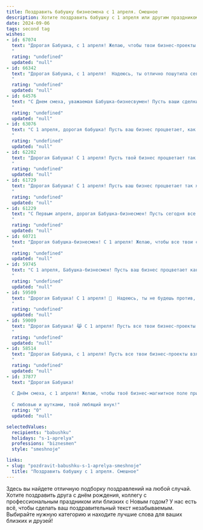 ```yaml
---
title: Поздравить бабушку бизнесмена с 1 апреля. Смешное
description: Хотите поздравить бабушку с 1 апреля или другим праздником? Наш ИИ создаст незабываемое поздравление, а вы обязательно выделитесь среди других.  
date: 2024-09-06
tags: second tag
wishes:
- id: 67074
  text: "Дорогая Бабушка, с 1 апреля! Желаю, чтобы твои бизнес-проекты процветали, как первоцветы в весеннем лесу, и чтобы покровительница финансов Фортуна всегда  тебя  благоволила!  😂
  "
  rating: "undefined"
  updated: "null"
- id: 66342
  text: "Дорогая Бабушка, с 1 апреля!  Надеюсь, ты отлично пошутила сегодня, ведь ты же бизнесмен!  😄  Желаю тебе такого же блестящего  старта в этой весне, как и в твоей карьере! Пусть удача  сопровождает тебя во всех начинаниях, а деньги текут рекой! 🎉
  "
  rating: "undefined"
  updated: "null"
- id: 64576
  text: "С Днем смеха, уважаемая Бабушка-бизнесвумен! Пусть ваши сделки всегда бывают удачными, а конкуренты — только на словах! 😄  Желаю вам  остроумия,  неиссякаемой энергии и новых успешных проектов!
  "
  rating: "undefined"
  updated: "null"
- id: 63076
  text: "С 1 апреля, дорогая бабушка! Пусть ваш бизнес процветает, как первоапрельские шутки, и приносит вам миллионы, как смеха от каждой удачной шутливой авантюры! 😉
  "
  rating: "undefined"
  updated: "null"
- id: 62202
  text: "Дорогая Бабушка! С 1 апреля! Пусть твой бизнес процветает так же стремительно, как цены на нефть в 2008 году, а конкуренты бегут от тебя, как кролики от морковки! 😄🎉
  "
  rating: "undefined"
  updated: "null"
- id: 61729
  text: "Дорогая Бабушка! С 1 апреля! Пусть ваш бизнес процветает так же быстро, как мы подшучиваем друг над другом в этот день! 😉  Желаю, чтобы сделки заключались легко, как смех раздается на празднике, и чтобы ваш капитал рос так же стремительно, как мы с вами любим подшучивать друг над другом! 😜
  "
  rating: "undefined"
  updated: "null"
- id: 61229
  text: "С Первым апреля, дорогая Бабушка-бизнесмен! Пусть сегодня все сделки будут удачными, а конкуренты — не такими уж и страшными! 😂
  "
  rating: "undefined"
  updated: "null"
- id: 60721
  text: "Дорогая бабушка-бизнесмен! С 1 апреля! Желаю, чтобы все твои сделки были \"золотые\", а конкурирующие фирмы - \"просто пыль\"! Пусть конкуренты \"танцуют под твою дудку\", а удача всегда будет на твоей стороне! 😉
  "
  rating: "undefined"
  updated: "null"
- id: 59745
  text: "С 1 апреля, Бабушка-бизнесмен! Пусть ваш бизнес процветает как первые весенние цветы, а сделки заключаются так же легко, как  в апрельский Fool's Day! 😉
  "
  rating: "undefined"
  updated: "null"
- id: 59509
  text: "Дорогая Бабушка! С 1 апреля! 🥳  Надеюсь, ты не будешь против, если я немного пошучу? 😉 Как успехи в бизнесе? Уже освоила новый трюк – как заставить клиентов инвестировать в… гм…  ну, в общем, в твои пенсионные мечты? 😂  В любом случае, желаю тебе успехов,  и пусть удача всегда улыбается тебе!  😜
  "
  rating: "undefined"
  updated: "null"
- id: 59009
  text: "Дорогая Бабушка! 😹 С 1 апреля! Пусть все твои бизнес-проекты сегодня принесут не только прибыль, но и море веселья! Желаю, чтобы твой рабочий день был наполнен шутками, розыгрышами и позитивом! 😜
  "
  rating: "undefined"
  updated: "null"
- id: 58514
  text: "Дорогая Бабушка, с 1 апреля! Пусть все твои бизнес-проекты взлетают до небес, а конкуренты падают \"ниже плинтуса\"!  😁  Желаю тебе много-много выгодных сделок, чтобы ты могла порадовать себя и нас новыми крутыми покупками! 🎉  Будь всегда бодрой, энергичной и не теряй  \"остроумия\" в своих делах! 😉
  "
  rating: "undefined"
  updated: "null"
- id: 37877
  text: "Дорогая Бабушка!
  
  С Днём смеха, с 1 апреля! Желаю, чтобы твоё бизнес-магнитное поле привлекало только удачу и хорошее настроение, а конкуренты падали от смеха, когда увидят, что твои идеи не поддаются весёлым шуткам! Пусть каждое утро начинается с улыбки, а каждый вечер заканчивается хорошей сделкой. Не забывай, что даже самый серьёзный бизнесмен должен иметь чувства юмора!
  
  С любовью и шутками, твой любящий внук!"
  rating: "0"
  updated: "null"

selectedValues:
  recipients: "babushku"
  holidays: "s-1-aprelya"
  professions: "biznesmen"
  style: "smeshnoje"

links:
- slug: "pozdravit-babushku-s-1-aprelya-smeshnoje"
  title: "Поздравить бабушку с 1 апреля. Смешное"
---
```


Здесь вы найдете отличную подборку поздравлений на любой случай. 
Хотите поздравить друга с днём рождения, коллегу с профессиональным праздником или близких с Новым годом? У нас есть всё, чтобы сделать ваш поздравительный текст незабываемым. Выбирайте нужную категорию и находите лучшие слова для ваших близких и друзей!
